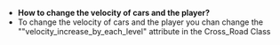  - **How to change the velocity of cars and the player?** 
 - To change the velocity of cars and the player you chan change the
   ""velocity_increase_by_each_level" attribute in the Cross_Road Class
